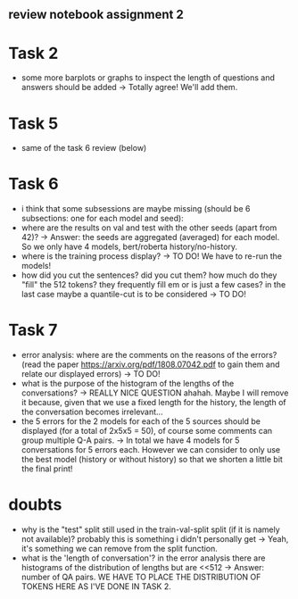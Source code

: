 ## review notebook assignment 2

# Task 2
- some more barplots or graphs to inspect the length of questions and answers should be added
-> Totally agree! We'll add them.

# Task 5
- same of the task 6 review (below)

# Task 6
- i think that some subsessions are maybe missing (should be 6 subsections: one for each model and seed):
- where are the results on val and test with the other seeds (apart from 42)?
-> Answer: the seeds are aggregated (averaged) for each model. So we only have 4 models, bert/roberta history/no-history.
- where is the training process display?
-> TO DO! We have to re-run the models!
- how did you cut the sentences? did you cut them? how much do they "fill" the 512 tokens? they frequently fill em or is just a few cases? in the last case maybe a quantile-cut is to be considered
-> TO DO!

# Task 7
- error analysis: where are the comments on the reasons of the errors? (read the paper https://arxiv.org/pdf/1808.07042.pdf to gain them and relate our displayed errors)
-> TO DO!
- what is the purpose of the histogram of the lengths of the conversations?
-> REALLY NICE QUESTION ahahah. Maybe I will remove it because, given that we use a fixed length for the history, the length of the conversation becomes irrelevant...
- the 5 errors for the 2 models for each of the 5 sources should be displayed (for a total of 2x5x5 = 50), of course some comments can group multiple Q-A pairs.
-> In total we have 4 models for 5 conversations for 5 errors each. However we can consider to only use the best model (history or without history) so that we shorten a little bit the final print!

# doubts
- why is the "test" split still used in the train-val-split split (if it is namely not available)? probably this is something i didn't personally get
-> Yeah, it's something we can remove from the split function.
- what is the 'length of conversation'? in the error analysis there are histograms of the distribution of lengths but are <<512 
-> Answer: number of QA pairs. WE HAVE TO PLACE THE DISTRIBUTION OF TOKENS HERE AS I'VE DONE IN TASK 2.
